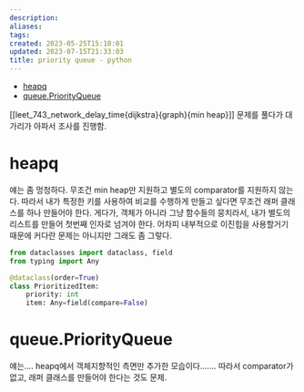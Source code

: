 ```yaml
---
description:
aliases: 
tags: 
created: 2023-05-25T15:10:01
updated: 2023-07-15T21:33:03
title: priority queue - python
---
```

- [heapq](https://docs.python.org/3/library/heapq.html#module-heapq)
- [queue.PriorityQueue](https://docs.python.org/3/library/queue.html#queue.PriorityQueue)

[[leet_743_network_delay_time{dijkstra}{graph}{min heap}]] 문제를 풀다가 대가리가 아파서 조사를 진행함.

# heapq

얘는 좀 멍청하다. 무조건 min heap만 지원하고 별도의 comparator를 지원하지 않는다. 따라서 내가 특정한 키를 사용하여 비교를 수행하게 만들고 싶다면 무조건 래퍼 클래스를 하나 만들어야 한다. 게다가, 객체가 아니라 그냥 함수들의 뭉치라서, 내가 별도의 리스트를 만들어 첫번째 인자로 넘겨야 한다. 어차피 내부적으로 이진힙을 사용할거기 때문에 커다란 문제는 아니지만 그래도 좀 그렇다.

```python
from dataclasses import dataclass, field
from typing import Any

@dataclass(order=True)
class PrioritizedItem:
    priority: int
    item: Any=field(compare=False)
```

# queue.PriorityQueue

얘는.... heapq에서 객체지향적인 측면만 추가한 모습이다....... 따라서 comparator가 없고, 래퍼 클래스를 만들어야 한다는 것도 문제.
